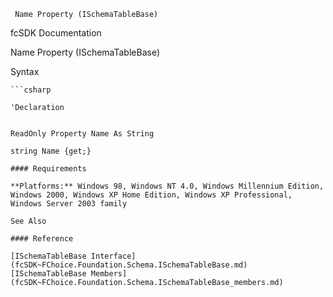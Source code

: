 ﻿     Name Property (ISchemaTableBase)                                                   

fcSDK Documentation

Name Property (ISchemaTableBase)

Syntax

```vbnet
```csharp

'Declaration
 

ReadOnly Property Name As String

string Name {get;}

#### Requirements

**Platforms:** Windows 98, Windows NT 4.0, Windows Millennium Edition, Windows 2000, Windows XP Home Edition, Windows XP Professional, Windows Server 2003 family

See Also

#### Reference

[ISchemaTableBase Interface](fcSDK~FChoice.Foundation.Schema.ISchemaTableBase.md)  
[ISchemaTableBase Members](fcSDK~FChoice.Foundation.Schema.ISchemaTableBase_members.md)